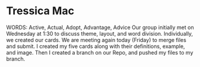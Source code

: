 # Tressica Mac

WORDS: Active, Actual, Adopt, Advantage, Advice
Our group initially met on Wednesday at 1:30 to discuss theme, layout, and word division.
Individually, we created our cards. We are meeting again today (Friday) to merge files and submit. 
I created my five cards along with their definitions, example, and image. Then I created a branch on our Repo, and pushed my files to my branch. 